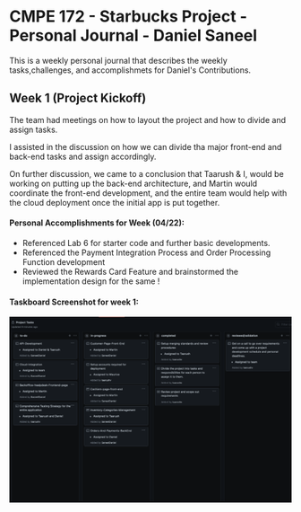 # CMPE 172 - Starbucks Project - Personal Journal - Daniel Saneel

This is a weekly personal journal that describes the weekly tasks,challenges, and accomplishmets for Daniel's Contributions.

## Week 1 (Project Kickoff)

The team had meetings on how to layout the project and how to divide and assign tasks.

I assisted in the discussion on how we can divide tha major front-end and back-end tasks and assign accordingly.

On further discussion, we came to a conclusion that Taarush & I, would be working on putting up the back-end architecture, and Martin would coordinate the front-end development, and the entire team would help with the cloud deployment once the initial app is put together.

#### Personal Accomplishments for Week (04/22):

- Referenced Lab 6 for starter code and further basic developments.
- Referenced the Payment Integration Process and Order Processing Function development
- Reviewed the Rewards Card Feature and brainstormed the implementation design for the same !

#### Taskboard Screenshot for week 1:

![week1-taskboard](Images/week1-taskboard.png)
